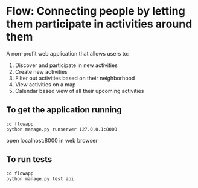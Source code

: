 # Flow: Connecting people by letting them participate in activities around them 
A non-profit web application that allows users to:
1. Discover and participate in new activities
2. Create new activities
3. Filter out activities based on their neighborhood
4. View activities on a map
5. Calendar based view of all their upcoming activities

## To get the application running
 ```
 cd flowapp
 python manage.py runserver 127.0.0.1:8000
 ```
 open localhost:8000 in web browser
 
 ## To run tests
 
 ```
 cd flowapp
 python manage.py test api

